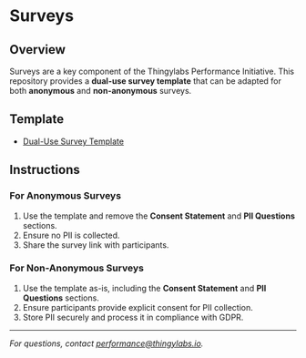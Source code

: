 # Surveys

## Overview
Surveys are a key component of the Thingylabs Performance Initiative. This repository provides a **dual-use survey template** that can be adapted for both **anonymous** and **non-anonymous** surveys.

## Template
- [Dual-Use Survey Template](./surveys/survey-template.md)

## Instructions
### For Anonymous Surveys
1. Use the template and remove the **Consent Statement** and **PII Questions** sections.
2. Ensure no PII is collected.
3. Share the survey link with participants.

### For Non-Anonymous Surveys
1. Use the template as-is, including the **Consent Statement** and **PII Questions** sections.
2. Ensure participants provide explicit consent for PII collection.
3. Store PII securely and process it in compliance with GDPR.

---

*For questions, contact [performance@thingylabs.io](mailto:performance@thingylabs.io).*
